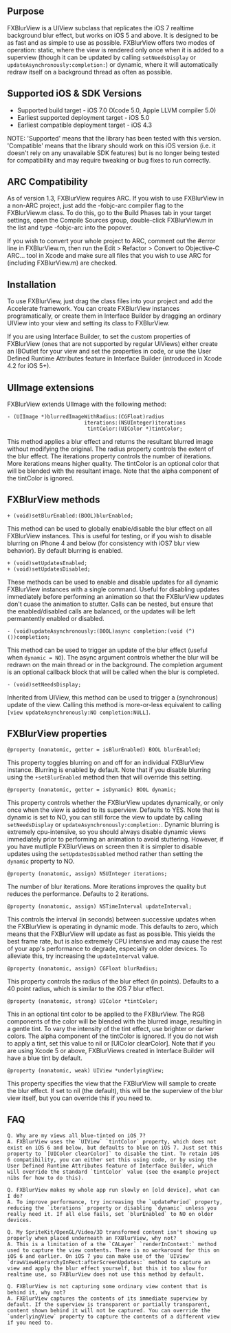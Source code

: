 Purpose
--------------

FXBlurView is a UIView subclass that replicates the iOS 7 realtime background blur effect, but works on iOS 5 and above. It is designed to be as fast and as simple to use as possible. FXBlurView offers two modes of operation: static, where the view is rendered only once when it is added to a superview (though it can be updated by calling `setNeedsDisplay` or `updateAsynchronously:completion:`) or dynamic, where it will automatically redraw itself on a background thread as often as possible.


Supported iOS & SDK Versions
-----------------------------

* Supported build target - iOS 7.0 (Xcode 5.0, Apple LLVM compiler 5.0)
* Earliest supported deployment target - iOS 5.0
* Earliest compatible deployment target - iOS 4.3

NOTE: 'Supported' means that the library has been tested with this version. 'Compatible' means that the library should work on this iOS version (i.e. it doesn't rely on any unavailable SDK features) but is no longer being tested for compatibility and may require tweaking or bug fixes to run correctly.


ARC Compatibility
------------------

As of version 1.3, FXBlurView requires ARC. If you wish to use FXBlurView in a non-ARC project, just add the -fobjc-arc compiler flag to the FXBlurView.m class. To do this, go to the Build Phases tab in your target settings, open the Compile Sources group, double-click FXBlurView.m in the list and type -fobjc-arc into the popover.

If you wish to convert your whole project to ARC, comment out the #error line in FXBlurView.m, then run the Edit > Refactor > Convert to Objective-C ARC... tool in Xcode and make sure all files that you wish to use ARC for (including FXBlurView.m) are checked.


Installation
---------------

To use FXBlurView, just drag the class files into your project and add the Accelerate framework. You can create FXBlurView instances programatically, or create them in Interface Builder by dragging an ordinary UIView into your view and setting its class to FXBlurView.

If you are using Interface Builder, to set the custom properties of FXBlurView (ones that are not supported by regular UIViews) either create an IBOutlet for your view and set the properties in code, or use the User Defined Runtime Attributes feature in Interface Builder (introduced in Xcode 4.2 for iOS 5+).


UIImage extensions
--------------------

FXBlurView extends UIImage with the following method:

    - (UIImage *)blurredImageWithRadius:(CGFloat)radius
                             iterations:(NSUInteger)iterations
                              tintColor:(UIColor *)tintColor;

This method applies a blur effect and returns the resultant blurred image without modifying the original. The radius property controls the extent of the blur effect. The iterations property controls the number of iterations. More iterations means higher quality. The tintColor is an optional color that will be blended with the resultant image. Note that the alpha component of the tintColor is ignored.


FXBlurView methods
-----------------------

    + (void)setBlurEnabled:(BOOL)blurEnabled;

This method can be used to globally enable/disable the blur effect on all FXBlurView instances. This is useful for testing, or if you wish to disable blurring on iPhone 4 and below (for consistency with iOS7 blur view behavior). By default blurring is enabled.

    + (void)setUpdatesEnabled;
    + (void)setUpdatesDisabled;
    
These methods can be used to enable and disable updates for all dynamic FXBlurView instances with a single command. Useful for disabling updates immediately before performing an animation so that the FXBlurView updates don't cuase the animation to stutter. Calls can be nested, but ensure that the enabled/disabled calls are balanced, or the updates will be left permantently enabled or disabled.

    - (void)updateAsynchronously:(BOOL)async completion:(void (^)())completion;

This method can be used to trigger an update of the blur effect (useful when `dynamic = NO`). The async argument controls whether the blur will be redrawn on the main thread or in the background. The completion argument is an optional callback block that will be called when the blur is completed.

    - (void)setNeedsDisplay;

Inherited from UIView, this method can be used to trigger a (synchronous) update of the view. Calling this method is more-or-less equivalent to calling `[view updateAsynchronously:NO completion:NULL]`.


FXBlurView properties
----------------

    @property (nonatomic, getter = isBlurEnabled) BOOL blurEnabled;

This property toggles blurring on and off for an individual FXBlurView instance. Blurring is enabled by default. Note that if you disable blurring using the `+setBlurEnabled` method then that will override this setting.

	@property (nonatomic, getter = isDynamic) BOOL dynamic;
	
This property controls whether the FXBlurView updates dynamically, or only once when the view is added to its superview. Defaults to YES. Note that is dynamic is set to NO, you can still force the view to update by calling `setNeedsDisplay` or `updateAsynchronously:completion:`. Dynamic blurring is extremely cpu-intensive, so you should always disable dynamic views immediately prior to performing an animation to avoid stuttering. However, if you have mutliple FXBlurViews on screen then it is simpler to disable updates using the `setUpdatesDisabled` method rather than setting the `dynamic` property to NO.

    @property (nonatomic, assign) NSUInteger iterations;

The number of blur iterations. More iterations improves the quality but reduces the performance. Defaults to 2 iterations.

    @property (nonatomic, assign) NSTimeInterval updateInterval;
    
This controls the interval (in seconds) between successive updates when the FXBlurView is operating in dynamic mode. This defaults to zero, which means that the FXBlurView will update as fast as possible. This yields the best frame rate, but is also extremely CPU intensive and may cause the rest of your app's performance to degrade, especially on older devices. To alleviate this, try increasing the `updateInterval` value.

    @property (nonatomic, assign) CGFloat blurRadius;	

This property controls the radius of the blur effect (in points). Defaults to a 40 point radius, which is similar to the iOS 7 blur effect.

    @property (nonatomic, strong) UIColor *tintColor;
    
This in an optional tint color to be applied to the FXBlurView. The RGB components of the color will be blended with the blurred image, resulting in a gentle tint. To vary the intensity of the tint effect, use brighter or darker colors. The alpha component of the tintColor is ignored. If you do not wish to apply a tint, set this value to nil or [UIColor clearColor]. Note that if you are using Xcode 5 or above, FXBlurViews created in Interface Builder will have a blue tint by default.

    @property (nonatomic, weak) UIView *underlyingView;

This property specifies the view that the FXBlurView will sample to create the blur effect. If set to nil (the default), this will be the superview of the blur view itself, but you can override this if you need to.


FAQ
----------------

    Q. Why are my views all blue-tinted on iOS 7?
    A. FXBlurView uses the `UIView` `tintColor` property, which does not exist on iOS 6 and below, but defaults to blue on iOS 7. Just set this property to `[UIColor clearColor]` to disable the tint. To retain iOS 6 compatibility, you can either set this using code, or by using the User Defined Runtime Attributes feature of Interface Builder, which will override the standard `tintColor` value (see the example project nibs for how to do this).
    
    Q. FXBlurView makes my whole app run slowly on [old device], what can I do?
    A. To improve performance, try increasing the `updatePeriod` property, reducing the `iterations` property or disabling `dynamic` unless you really need it. If all else fails, set `blurEnabled` to NO on older devices.
    
    Q. My SpriteKit/OpenGL/Video/3D transformed content isn't showing up properly when placed underneath an FXBlurView, why not?
    A. This is a limitation of a the `CALayer` `renderInContext:` method used to capture the view contents. There is no workaround for this on iOS 6 and earlier. On iOS 7 you can make use of the `UIView` `drawViewHierarchyInRect:afterScreenUpdates:` method to capture an view and apply the blur effect yourself, but this it too slow for realtime use, so FXBlurView does not use this method by default.
    
    Q. FXBlurView is not capturing some ordinary view content that is behind it, why not?
    A. FXBlurView captures the contents of its immediate superview by default. If the superview is transparent or partially transparent, content shown behind it will not be captured. You can override the `underlyingView` property to capture the contents of a different view if you need to.